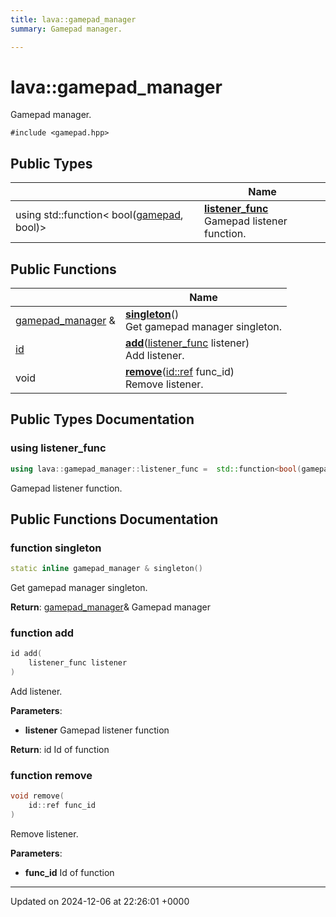 ```yaml
---
title: lava::gamepad_manager
summary: Gamepad manager. 

---
```


# lava::gamepad_manager



Gamepad manager. 


`#include <gamepad.hpp>`

## Public Types

|                | Name           |
| -------------- | -------------- |
| using std::function< bool([gamepad](/_doxybook/Classes/structlava_1_1gamepad.md), bool)> | **[listener_func](/_doxybook/Classes/structlava_1_1gamepad__manager.md#using-listener-func)** <br>Gamepad listener function.  |

## Public Functions

|                | Name           |
| -------------- | -------------- |
| [gamepad_manager](/_doxybook/Classes/structlava_1_1gamepad__manager.md) & | **[singleton](/_doxybook/Classes/structlava_1_1gamepad__manager.md#function-singleton)**()<br>Get gamepad manager singleton.  |
| [id](/_doxybook/Classes/structlava_1_1id.md) | **[add](/_doxybook/Classes/structlava_1_1gamepad__manager.md#function-add)**([listener_func](/_doxybook/Classes/structlava_1_1gamepad__manager.md#using-listener-func) listener)<br>Add listener.  |
| void | **[remove](/_doxybook/Classes/structlava_1_1gamepad__manager.md#function-remove)**([id::ref](/_doxybook/Classes/structlava_1_1id.md#using-ref) func_id)<br>Remove listener.  |

## Public Types Documentation

### using listener_func

```cpp
using lava::gamepad_manager::listener_func =  std::function<bool(gamepad, bool)>;
```

Gamepad listener function. 

## Public Functions Documentation

### function singleton

```cpp
static inline gamepad_manager & singleton()
```

Get gamepad manager singleton. 

**Return**: [gamepad_manager](/_doxybook/Classes/structlava_1_1gamepad__manager.md)& Gamepad manager 

### function add

```cpp
id add(
    listener_func listener
)
```

Add listener. 

**Parameters**: 

  * **listener** Gamepad listener function 


**Return**: id Id of function 

### function remove

```cpp
void remove(
    id::ref func_id
)
```

Remove listener. 

**Parameters**: 

  * **func_id** Id of function 


-------------------------------

Updated on 2024-12-06 at 22:26:01 +0000